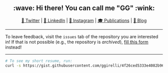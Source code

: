 <h2 align="center">:wave: Hi there! You can call me "GG" :wink:</h2>
<p align="center">
  <!-- replace emojis+text with svgs --> 
  <a style="border-radius: 50%;" href="https://twitter.com/GirelliGabriele" target="_blank" title="GirelliGabriele">🐥 Twitter</a> |
  <a style="border-radius: 50%;" href="https://www.linkedin.com/in/ggirelli" target="_blank" title="ggirelli">👔 LinkedIn</a> |
  <a style="border-radius: 50%;" href="https://www.instagram.com/ggirelli" target="_blank" title="ggirelli">🎨 Instagram</a> |
  <a style="border-radius: 50%;" href="https://scholar.google.se/citations?user=doYZ7JgAAAAJ" target="_blank" title="Google Scholar">🎓 Publications</a> |
  <a style="border-radius: 50%;" href="https://ggirelli.info/blog/" target="_blank" title="Filopoe">🚀 Blog</a>
</p>

<hr>

To leave feedback, visit the `issues` tab of the repository you are interested in! If that is not possible (e.g., the repository is *archived*), [fill this form](https://forms.clickup.com/f/2c60w-204/TVXTTTQHC5M3NZMRYB) instead!

<hr>

```bash
# To see my short resume, run:
curl -s https://gist.githubusercontent.com/ggirelli/4f26ced5333e4082b969b56923426125/raw/ | python3
```
